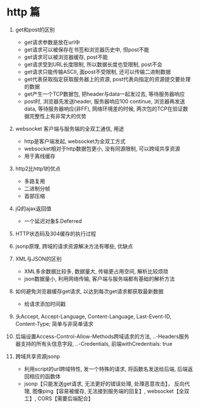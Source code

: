 
# http 篇

1. get和post的区别
    + get请求参数是放在url中
    + get请求可以被保存在书签和浏览器历史中, 但post不能
    + get请求可以被浏览器缓存, post不能
    + get请求受到URL长度限制, 所以数据长度也受限制, post不会
    + get请求只能传输ASCII, 面post不受限制, 还可以传输二进制数据
    + get代表获取指定获取服务器上的资源, post代表向指定的资源提交要处理的数据
    + get产生一个TCP数据包, 把header与data一起发过去, 等待服务器响应
    + post时, 浏览器先发送header, 服务器响应100 continue, 浏览器再发送data, 等待服务器响应(非FF), 网络环境差的时候, 两次包的TCP在验证数据完整性上有非常大的优势

2. websocket 客户端与服务端的全双工通信, 用途
    + http是客户端发起, websocket为全双工方式
    + websocket相对于http数据包更小, 没有同源限制, 可以跨域共享资源
    + 用于离线缓存

3. http2比http1的优点
    + 多路复用
    + 二进制分帧
    + 首部压缩
4. jQ的ajax返回值
    + 一个延迟对象$.Deferred

5. HTTP状态码及304缓存的执行过程
6. jsonp原理, 跨域的请求资源解决方法有哪些, 优缺点
7. XML与JSON的区别
    + XML多余数据比较多, 数据量大, 传输更占用空间, 解析比较烦琐
    + json数据量小, 利用网络传输, 客户端与服务端都有基础的解析方法

8. 如何避免浏览器缓存get请求, 以达到每次get请求都获取最新数据
    + 给请求添加时间戳

9. 头Accept, Accept-Language, Content-Language, Last-Event-ID, Content-Type; 简单与非简单请求

10. 后端设置Access-Control-Allow-Methods跨域请求的方法, ..-Headers服务器支持的所有头信息字段, ..-Credentials, 前端withCredentials: true

11. 跨域共享资源jsonp
    + 利用script的url跨域特性, 发一个特殊的请求, 将函数名发送给后端, 后端返回相应的函数体
    + jsonp【只能发送get请求, 无法更好的错误处理, 处理恶意攻击】， 反向代理, 图像ping【容易被缓存, 无法接到服务端的回复】, websocket【全双工】, CORS【需要后端配合】

